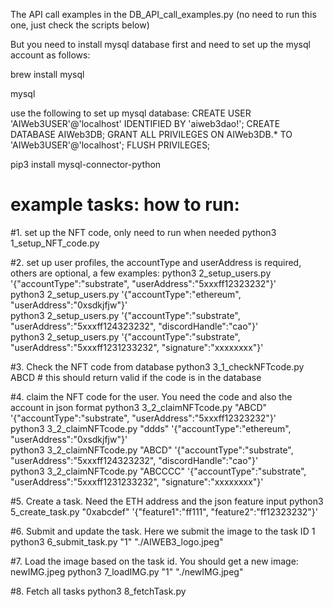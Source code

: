 The API call examples in the DB_API_call_examples.py (no need to run this one, just check the scripts below)

But you need to install mysql database first and need to set up the mysql account as follows:

brew install mysql

mysql

use the following to set up mysql database:
CREATE USER 'AIWeb3USER'@'localhost' IDENTIFIED BY 'aiweb3dao!';
CREATE DATABASE AIWeb3DB;
GRANT ALL PRIVILEGES ON AIWeb3DB.* TO 'AIWeb3USER'@'localhost';
FLUSH PRIVILEGES;

pip3 install mysql-connector-python


# example tasks: how to run: 
#1. set up the NFT code, only need to run when needed 
python3 1_setup_NFT_code.py

#2. set up user profiles, the accountType and userAddress is required, others are optional, a few examples:
python3 2_setup_users.py '{"accountType":"substrate", "userAddress":"5xxxff12323232"}'  
python3 2_setup_users.py '{"accountType":"ethereum", "userAddress":"0xsdkjfjw"}'  
python3 2_setup_users.py '{"accountType":"substrate", "userAddress":"5xxxff124323232", "discordHandle":"cao"}'  
python3 2_setup_users.py '{"accountType":"substrate", "userAddress":"5xxxff1231233232", "signature":"xxxxxxxx"}'

#3. Check the NFT code from database 
python3 3_1_checkNFTcode.py ABCD    # this should return valid if the code is in the database

#4. claim the NFT code for the user. You need the code and also the account in json format
python3 3_2_claimNFTcode.py "ABCD"  '{"accountType":"substrate", "userAddress":"5xxxff12323232"}'  
python3 3_2_claimNFTcode.py "ddds" '{"accountType":"ethereum", "userAddress":"0xsdkjfjw"}'  
python3 3_2_claimNFTcode.py "ABCD" '{"accountType":"substrate", "userAddress":"5xxxff124323232", "discordHandle":"cao"}'  
python3 3_2_claimNFTcode.py "ABCCCC" '{"accountType":"substrate", "userAddress":"5xxxff1231233232", "signature":"xxxxxxxx"}'

#5. Create a task. Need the ETH address and the json feature input
python3 5_create_task.py "0xabcdef" '{"feature1":"ff111", "feature2":"ff12323232"}'  

#6. Submit and update the task. Here we submit the image to the task ID 1 
python3 6_submit_task.py "1" "./AIWEB3_logo.jpeg"

#7. Load the image based on the task id. You should get a new image: newIMG.jpeg
python3 7_loadIMG.py "1" "./newIMG.jpeg"

#8. Fetch all tasks
python3 8_fetchTask.py

